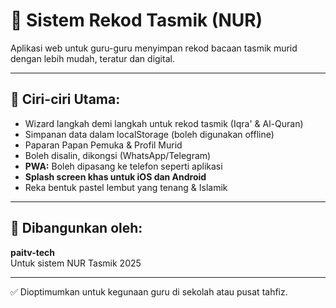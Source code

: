 # 🌙 Sistem Rekod Tasmik (NUR)

Aplikasi web untuk guru-guru menyimpan rekod bacaan tasmik murid dengan lebih mudah, teratur dan digital.

---

## 📱 Ciri-ciri Utama:
- Wizard langkah demi langkah untuk rekod tasmik (Iqra' & Al-Quran)
- Simpanan data dalam localStorage (boleh digunakan offline)
- Paparan Papan Pemuka & Profil Murid
- Boleh disalin, dikongsi (WhatsApp/Telegram)
- **PWA:** Boleh dipasang ke telefon seperti aplikasi
- **Splash screen khas untuk iOS dan Android**
- Reka bentuk pastel lembut yang tenang & Islamik

---

## 👤 Dibangunkan oleh:
**paitv-tech**  
Untuk sistem NUR Tasmik 2025

---

✅ Dioptimumkan untuk kegunaan guru di sekolah atau pusat tahfiz.

